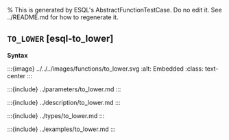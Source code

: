 % This is generated by ESQL's AbstractFunctionTestCase. Do no edit it. See ../README.md for how to regenerate it.

## `TO_LOWER` [esql-to_lower]

**Syntax**

:::{image} ../../../images/functions/to_lower.svg
:alt: Embedded
:class: text-center
:::


:::{include} ../parameters/to_lower.md
:::

:::{include} ../description/to_lower.md
:::

:::{include} ../types/to_lower.md
:::

:::{include} ../examples/to_lower.md
:::
